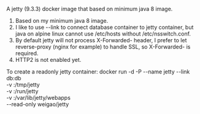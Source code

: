 A jetty (9.3.3) docker image that based on minimum java 8 image.

1. Based on my minimum java 8 image.
2. I like to use --link to connect database container to jetty
   container, but java on alpine linux cannot use /etc/hosts
   without /etc/nsswitch.conf.
3. By default jetty will not process X-Forwarded- header, I
   prefer to let reverse-proxy (nginx for example) to handle SSL,
   so X-Forwarded- is required.
4. HTTP2 is not enabled yet.

To create a readonly jetty container:
   docker run -d -P --name jetty --link db:db \
          -v <tmp folder>:/tmp/jetty \
          -v <run folder>:/run/jetty \
          -v <webapps folder>:/var/lib/jetty/webapps \
          --read-only weigao/jetty
